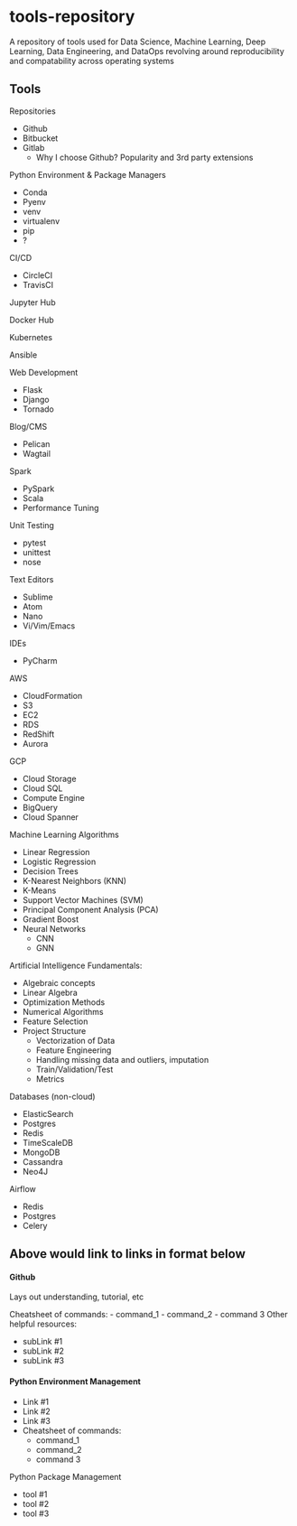 # tools-repository
A repository of tools used for Data Science, Machine Learning, Deep Learning, Data Engineering, and DataOps revolving around reproducibility and compatability across operating systems

## Tools

Repositories
- Github
- Bitbucket
- Gitlab
  - Why I choose Github? Popularity and 3rd party extensions
  
Python Environment & Package Managers
- Conda
- Pyenv
- venv
- virtualenv
- pip
- ?

CI/CD
- CircleCI
- TravisCI

Jupyter Hub

Docker Hub

Kubernetes

Ansible

Web Development
- Flask
- Django
- Tornado

Blog/CMS
- Pelican
- Wagtail

Spark
- PySpark
- Scala
- Performance Tuning

Unit Testing
- pytest
- unittest
- nose

Text Editors
- Sublime
- Atom
- Nano
- Vi/Vim/Emacs

IDEs
- PyCharm

AWS
- CloudFormation
- S3
- EC2
- RDS
- RedShift
- Aurora

GCP
- Cloud Storage
- Cloud SQL
- Compute Engine
- BigQuery
- Cloud Spanner

Machine Learning Algorithms
- Linear Regression
- Logistic Regression
- Decision Trees
- K-Nearest Neighbors (KNN)
- K-Means
- Support Vector Machines (SVM)
- Principal Component Analysis (PCA)
- Gradient Boost
- Neural Networks
  - CNN
  - GNN

Artificial Intelligence Fundamentals:
- Algebraic concepts
- Linear Algebra
- Optimization Methods
- Numerical Algorithms
- Feature Selection
- Project Structure
  - Vectorization of Data
  - Feature Engineering
  - Handling missing data and outliers, imputation
  - Train/Validation/Test
  - Metrics

Databases (non-cloud)
- ElasticSearch
- Postgres
- Redis
- TimeScaleDB
- MongoDB
- Cassandra
- Neo4J


Airflow
- Redis
- Postgres
- Celery




Above would link to links in format below
---- 

#### Github
Lays out understanding, tutorial, etc
  
Cheatsheet of commands:
    - command_1
    - command_2
    - command 3
Other helpful resources:
  - subLink #1 
  - subLink #2
  - subLink #3


#### Python Environment Management
  - Link #1
  - Link #2
  - Link #3
  - Cheatsheet of commands:
    - command_1
    - command_2
    - command 3
  
  
  
Python Package Management
- tool #1
- tool #2
- tool #3

